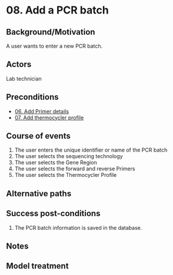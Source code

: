 # 08. Add a PCR batch

## Background/Motivation

A user wants to enter a new PCR batch.

## Actors
Lab technician

## Preconditions
- [06. Add Primer details](06-Add_primer_details.md)
- [07. Add thermocycler profile](07-Add_thermocycler_profile.md)

## Course of events
1. The user enters the unique identifier or name of the PCR batch
1. The user selects the sequencing technology
1. The user selects the Gene Region
1. The user selects the forward and reverse Primers
1. The user selects the Thermocycler Profile

## Alternative paths


## Success post-conditions

1. The PCR batch information is saved in the database.

## Notes

## Model treatment
